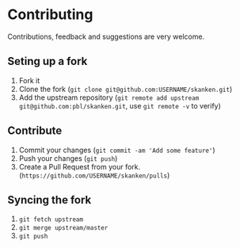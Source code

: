 # Contributing

Contributions, feedback and suggestions are very welcome.

## Seting up a fork

1. Fork it
2. Clone the fork (`git clone git@github.com:USERNAME/skanken.git`)
3. Add the upstream repository (`git remote add upstream git@github.com:pbl/skanken.git`, use `git remote -v` to verify)

## Contribute

1. Commit your changes (`git commit -am 'Add some feature'`)
2. Push your changes (`git push`)
3. Create a Pull Request from your fork. (`https://github.com/USERNAME/skanken/pulls`)

## Syncing the fork

1. `git fetch upstream`
2. `git merge upstream/master`
3. `git push`
